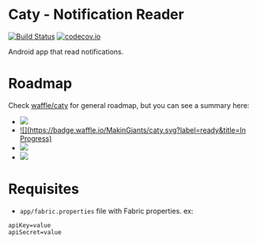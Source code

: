 # Caty - Notification Reader

[![Build Status](https://travis-ci.org/MakinGiants/caty.svg?branch=develop)](https://travis-ci.org/MakinGiants/caty)
[![codecov.io](https://codecov.io/github/MakinGiants/caty/coverage.svg?branch=develop)](https://codecov.io/github/MakinGiants/caty?branch=develop)

Android app that read notifications.

# Roadmap

Check [waffle/caty](https://waffle.io/MakinGiants/caty) for general roadmap, but you can see a summary here:

- [![](https://badge.waffle.io/MakinGiants/caty.svg?label=ready&title=Backlog)](http://waffle.io/MakinGiants/caty)
- [![](https://badge.waffle.io/MakinGiants/caty.svg?label=ready&title=In Progress)](http://waffle.io/MakinGiants/caty)
- [![](https://badge.waffle.io/MakinGiants/caty.svg?label=ready&title=Ready)](http://waffle.io/MakinGiants/caty)
- [![](https://badge.waffle.io/MakinGiants/caty.svg?label=ready&title=Done)](http://waffle.io/MakinGiants/caty)

# Requisites

- `app/fabric.properties` file with Fabric properties. ex:

```
apiKey=value
apiSecret=value
```

